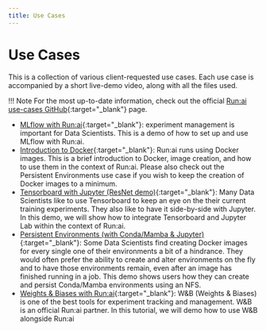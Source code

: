 ```yaml
---
title: Use Cases
---
```

# Use Cases

This is a collection of various client-requested use cases. Each use case is accompanied by a short live-demo video, along with all the files used.
  
!!! Note
	For the most up-to-date information, check out the official [Run:ai use-cases GitHub](https://github.com/run-ai/use-cases){:target="_blank"} page.  
  
+ [MLflow with Run:ai](https://github.com/run-ai/use-cases/tree/master/runai_mlflow_demo){:target="_blank"}: experiment management is important for Data Scientists. This is a demo of how to set up and use MLflow with Run:ai.  
+ [Introduction to Docker](https://github.com/run-ai/use-cases/tree/master/runai_docker_intro){:target="_blank"}: Run:ai runs using Docker images. This is a brief introduction to Docker, image creation, and how to use them in the context of Run:ai. Please also check out the Persistent Environments use case if you wish to keep the creation of Docker images to a minimum.  
+ [Tensorboard with Jupyter (ResNet demo)](https://github.com/run-ai/use-cases/tree/master/runai_tensorboard_demo_with_resnet){:target="_blank"}: Many Data Scientists like to use Tensorboard to keep an eye on the their current training experiments. They also like to have it side-by-side with Jupyter. In this demo, we will show how to integrate Tensorboard and Jupyter Lab within the context of Run:ai.  
+ [Persistent Environments (with Conda/Mamba & Jupyter)](https://github.com/run-ai/use-cases/tree/master/runai_persist_envs){:target="_blank"}: Some Data Scientists find creating Docker images for every single one of their environments a bit of a hindrance. They would often prefer the ability to create and alter environments on the fly and to have those environments remain, even after an image has finished running in a job. This demo shows users how they can create and persist Conda/Mamba environments using an NFS.  
+ [Weights & Biases with Run:ai](https://github.com/run-ai/use-cases/tree/master/runai_wandb){:target="_blank"}: W&B (Weights & Biases) is one of the best tools for experiment tracking and management. W&B is an official Run:ai partner. In this tutorial, we will demo how to use W&B alongside Run:ai